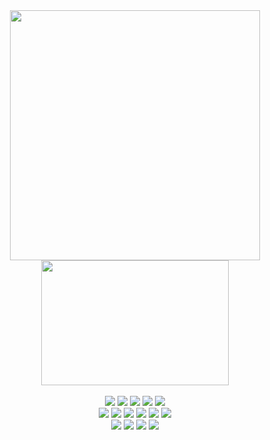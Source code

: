 
<!--
<a href="https://github.com/osoohynn"><img align="center" style="height:180px" src="https://github-readme-stats.vercel.app/api?username=osoohynn&show_icons=true&include_all_commits=true&theme=nord&hide_border=true" alt="권수현's github stats" /></a>

<a href="https://github.com/osoohynn"><img align="center" style="height:180px" src="https://github-readme-stats.vercel.app/api/top-langs/?username=osoohynn&layout=compact&theme=nord&hide_border=true" /></a>
-->
</div>
    </div>
    <div style="text-align: left;">
<!--     <h2 style="border-bottom: 1px solid #d8dee4; color: #282d33;"> 🛠️ Tech Stacks </h2> <br>  -->
    </div>
    <div style="text-align: left;">
    <div align= "center">  </div> 
    </div>
    <div style="text-align: left;"> 
<!--     <h2 style="border-bottom: 1px solid #d8dee4; color: #282d33;"> 🏅 Stats </h2>  -->
        <div align= "center"> <img src="https://github-readme-stats.vercel.app/api?username=osoohynn&show_icons=true" 
         width="400" />  
<!--             <a href="https://git.io/streak-stats"><img src="https://streak-stats.demolab.com?user=osoohynn" alt="GitHub Streak" width="400" /></a> -->
<!--     <img src="http://mazandi.herokuapp.com/api?handle=dgsw1301&theme=warm"/><span> </span>  -->
        <a href="https://github.com/devxb/gitanimals">
      <img src="https://render.gitanimals.org/lines/osoohynn?pet-id=645451270248723827" width="300" height="200"/>
    </a>
<!--     <img src="https://github-readme-stats.vercel.app/api/top-langs/?username=osoohynn&layout=compact&theme=transparent" width="300"/> -->
  <br><br>
  <div  align= "center"> <img src="https://img.shields.io/badge/Java-007396?style=for-the-badge&logo=Java&logoColor=white">
        <img src="https://img.shields.io/badge/Kotlin-7F52FF?style=for-the-badge&logo=kotlin&logoColor=white">
          <img src="https://img.shields.io/badge/Spring-6DB33F?style=for-the-badge&logo=Spring&logoColor=white">
          <img src="https://img.shields.io/badge/SpringBoot-6DB33F?style=for-the-badge&logo=Spring%20Boot&logoColor=white">
          <img src="https://img.shields.io/badge/Node.js-339933?style=for-the-badge&logo=Node.js&logoColor=white">
      <br>
          <img src="https://img.shields.io/badge/Express-000000?style=for-the-badge&logo=Express&logoColor=white">
<!--           <br/><img src="https://img.shields.io/badge/Django-092E20?style=for-the-badge&logo=Django&logoColor=white"> -->
          <img src="https://img.shields.io/badge/Amazon%20AWS-232F3E?style=for-the-badge&logo=Amazon%20AWS&logoColor=white">
          <img src="https://img.shields.io/badge/FastAPI-009688?style=for-the-badge&logo=FastApi&logoColor=white">
          <img src="https://img.shields.io/badge/Docker-2496ED?style=for-the-badge&logo=Docker&logoColor=white">
          <img src="https://img.shields.io/badge/C-A8B9CC?style=for-the-badge&logo=C&logoColor=white">
          <img src="https://img.shields.io/badge/Javascript-F7DF1E?style=for-the-badge&logo=Javascript&logoColor=white">
      <br>
          <img src="https://img.shields.io/badge/Linux-FCC624?style=for-the-badge&logo=Linux&logoColor=white">
          <img src="https://img.shields.io/badge/MongoDB-47A248?style=for-the-badge&logo=MongoDB&logoColor=white">
          <img src="https://img.shields.io/badge/MySQL-4479A1?style=for-the-badge&logo=MySQL&logoColor=white">
          <img src="https://img.shields.io/badge/Tensorflow-FF6F00?style=for-the-badge&logo=Tensorflow&logoColor=white">
<!--           <img src="https://img.shields.io/badge/Flask-000000?style=for-the-badge&logo=Flask&logoColor=white"> -->
          <br/></div>

<!--
**osoohynn/osoohynn** is a ✨ _special_ ✨ repository because its `README.md` (this file) appears on your GitHub profile.

Here are some ideas to get you started:

- 🔭 I’m currently working on ...
- 🌱 I’m currently learning ...
- 👯 I’m looking to collaborate on ...
- 🤔 I’m looking for help with ...
- 💬 Ask me about ...
- 📫 How to reach me: ...
- 😄 Pronouns: ...
- ⚡ Fun fact: ...
-->
